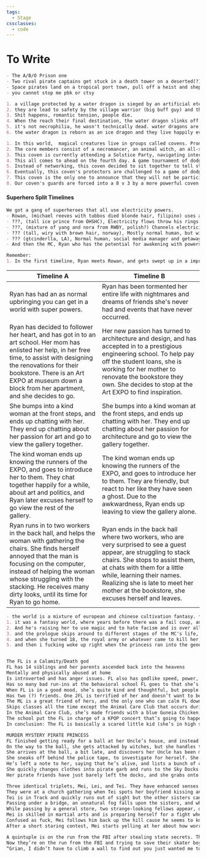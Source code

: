 ```yaml
---
tags:
  - Stage
cssclasses:
  - code
---
```

# To Write
```md unfold file:various-loose-ideas
- The A/B/O Prison one
- Two rival pirate captains get stuck in a death tower on a deserted(?) island and end up trauma bonding. The crews hate dad's side of the family (they are both dad's side of the family)
- Space pirates land on a tropical port town, pull off a heist and shepherd a rich girl back to daddy. The rich girl falls in love with the captain, but he only has eyes for his second mate. The second mate has her eyes on the prize.
- you cannot stop me pbk or ctsy
```

```md unfold file:unamed-dragons
1. a village protected by a water dragon is sieged by an artificial eternal winter,  and attacked by an enemy faction.
2. they are lead to safety by the village warrior (big buff guy) and their weaking water dragon in human form (blue haired twink).
3. Shit happens, romantic tension, people die.
4. When the reach their final destination, the water dragon slinks off into the wilderness and freezes to death. The warrior finds him and kisses his corpse, bringing him back to life with the firey passion of love or whatever.
5. it's not necrophilia, he wasn't technically dead. water dragons are like vampires in the cold.
6. the water dragon is reborn as an ice dragon and they live happily ever after or whatever.
```

```md unfold file:Chrysanthemum
1. In this world,  magical creatures live in groups called covens. Prone to war, each coven has a coalition of guards called "protectors" that are the first line of defense against any  enemy attacks. This story focuses on a coven of outcasts, consisting of 6 core members, 3 adolescents and 3 protectors.
2. The core members consist of a necromancer, an animal witch, an all-seeing sphinx, a harpy, a Xana (siren, spain) , an Echidna (snake woman, greek) and a **...** The protectors are a Phoenix, a Hippogriff and a Ki-Rin. The three children are were-beast siblings. The younger sister being 8 and mouthy, the older sister being 12 and deaf, and the older brother being 16 and emo. This story focus is between the love story between the Phoenix and the Necromancer. And the heartbreak of the Animal Witch.
3. This coven is currently attending a Solstice Party, navigating interpersonal drama and the talks of war. While this coven is viewed as unimportant, they were invited as an example to other dissenting covens of what might happen to them if the oppose those who were more powerful.
4. This all comes to ahead on the fourth day. A game tournament of dodge ball soccer is held between the Protectors of varying covens. The rules of the game is to score as many points as possible. Both the opposing teams nets and coven members give points for being hit. Adolescents are off limits.
5. Instead of networking, this coven decided to sit together to tell stories and play games. It eventually turns into an impromptu fashion show with the Harpy's magic trunk. While not participating, the Necromancer made sure to compliment everyone and clap excitedly when they found outfits they liked. Even the Protectors participated, caving to the jovial nature of the coven.
6. Eventually, this coven's protectors are challenged to a game of dodge ball soccer. Due to it being by a much more powerful coven, they could not refuse. The say their goodbyes and leave. The chatting between the coven continues. At one point, the necromancer notices that the children are getting into a dispute with the coven that challenged hers, and started to get up to go rescue them. 
7. This coven is the only one to announce that they will not be participating in the upcoming war.
8. Our coven's guards are forced into a 8 v 3 by a more powerful coven to embarrass us. While the guards kick ass, the rest of the coven chats leisurely amongst themselves.
```
 #### Superhero Split Timelines
 ```md unfold file:various-loose-ideas
 We got a gang of superheroes that all use electricity powers.
- Rowan, (michael reeves with tubbos died blonde hair, filipino) uses a katana to channel his electricity. He can also fly and has super athletics.
- ???, (tall ice prince from OHSHC), Electricity flows throw his rings. Increased intelligence, brains of the operations. has contingency plans for almost everything.
- ???, (mixture of yang and nora from RWBY, polish?) Channels electricity through her gauntlets, spunky and the mood setter. Dating ???.
- ??? (tall, wiry with brown hair, norway), Mostly normal human, but with increased luck. Dating April.
- ??? (qtcinderlla, LA), Normal human, social media manager and getaway driver. the millennial in the group of gen z
- And then the MC, Ryan who has the potential for awakening with powers.

Remember:
1. In the first timeline, Ryan meets Rowan, and gets swept up in a impromptu superhero mission. The two end up being separated from the rest of the group, and captured. They get tortured, and Ryan suffers the worst of it, (being human and all). Rowan eventually escapes with Ryan's help. And to get her out, has to turn himself in to the police, who was behind this whole mess. ??? Picks her up in her car, and Ryan ends up falling asleep. (Timeline ends.)
```

| Timeline A                                                                                                                                                                                                                                                                                          | Timeline B                                                                                                                                                                                                                                                                                                    |
| --------------------------------------------------------------------------------------------------------------------------------------------------------------------------------------------------------------------------------------------------------------------------------------------------- | ------------------------------------------------------------------------------------------------------------------------------------------------------------------------------------------------------------------------------------------------------------------------------------------------------------- |
| Ryan has had an as normal upbringing you can get in a world with super powers.                                                                                                                                                                                                                      | Ryan has been tormented her entire life with nightmares and dreams of friends she's never had and events that have never occurred.                                                                                                                                                                            |
| Ryan has decided to follower her heart, and has got in to an art school. Her mom has enlisted her help, in her free time, to assist with designing the renovations for their bookstore. There is an Art EXPO at museum down a block from her apartment, and she decides to go.                      | Her new passion has turned to architecture and design, and has accepted in to a prestigious engineering school. To help pay off the student loans, she is working for her mother to renovate the bookstore they own. She decides to stop at the Art EXPO to find inspiration.                                 |
| She bumps into a kind woman at the front steps, and ends up chatting with her. They end up chatting about her passion for art and go to view the gallery together.                                                                                                                                  | She bumps into a kind woman at the front steps, and ends up chatting with her. They end up chatting about her passion for architecture and go to view the gallery together.                                                                                                                                   |
| The kind woman ends up knowing the runners of the EXPO, and goes to introduce her to them. They chat together happily for a while, about art and politics, and Ryan later excuses herself to go view the rest of the gallery.                                                                       | The kind woman ends up knowing the runners of the EXPO, and goes to introduce her to them. They are friendly, but react to her like they have seen a ghost. Due to the awkwardness,  Ryan ends up leaving to view the gallery alone.                                                                          |
| Ryan runs in to two workers in the back hall, and helps the woman with gathering the chairs. She finds herself annoyed that the man is focusing on the computer, instead of helping the woman whose struggling with the stacking. He receives many dirty looks, until its time for Ryan to go home. | Ryan ends in the back hall where two workers, who are very surprised to see a guest appear, are struggling to stack chairs. She stops to assist them, at chats with them for a little while, learning their names. Realizing she is late to meet her mother at the bookstore, she excuses herself and leaves. |

```md unfold file:reviving-the-failed-coup
- the world is a mixture of european and chinese cultivation fantasy. **(the bad guys are european)**
1. it was a fantasy world, where years before there was a fail coup, and for the prologue we follow the last imperial mage who worked for the coup and the princess that he ~~stole~~ rescued
2. And he's raising her to use magic and to hate facism and is over all a really cool dude. And they live in this giant sentient tree whose also gotten in on the child rearing 
3. and the prologue skips around to different stages of the MC's life, and when her magic settled in her specialty she was able to create powerful weapons without depleting her mana nearly at all 
4. and when she turned 18, the royal army or whatever came to kill her, and the mage sacrificed himself by suicide bombing and killed like, half of the army **(go dad!)** and it was very sad and the background music fit the mood perfectly
5. and then i fucking woke up right when the princess ran into the general of the army who killed her dad, as the said general was *wearing parts of his clothes like a trophy*
```

```md unfold file:tora-tora
```

```md unfold file:calamity-god-highschool
The FL is a Calamity/Death god
FL has 14 siblings and her parents ascended back into the heavens
Mentally and physically abused at home
Is introverted and has anger issues. FL also has godlike speed, power, and strength. None of these things mix well.
Has so many bad run-ins at the behavioral school FL goes to that she’s known as the school’s “mad dog” because she has put many many kids in the hospital.
When FL is in a good mood, she’s quite kind and thoughtful, but people always try to fight her when she’s in these moods so they don’t last long.
Has two (?) friends. One 2FL is terrified of her and doesn’t want to be around her at all.
The ML is a great friend of hers, and the only one who can calm FL down. FL doesn’t like fighting and no one tends to start them around the ML, so she sticks around him. They hang out a lot after school because FL doesn’t like going home. The ML knows there’s a lot more to the FL than the “mad dog” persona that was forced on her by the school and he’s trying to help her find it.
Skips classes all the time except the Animal Care Club that occurs during the school day. The club is run by two teachers who the FL likes, and two other students attend. She doesn’t interact with one of the students, but the other girl gets on her nerves. The 2FL is a huge fucking bitch to FL.
In the Animal Care Club, she’s made friends with a blue Guneia Chicken, and they can’t be separated. She would kill for him. His name is Henry. She spends most of the school day wandering around the halls with him, waiting for her best friend to get out of class so she can hang out with him.
The school put the FL in charge of a KPOP concert that’s going to happen at the school, and she doesn’t want to do it. She doesn’t even listen to KPOP for fucks sake! The other students don’t want her to do it and made it very apparent that she’ll “just fuck everything up”. However, the other students’ insistence that she’d ruin everything makes her want to do things perfectly. She’s enlisted the help of the ML AND the chicken to help her. (I DONT KNOW WHERE THIS STORYLINE CAME FROM, IT’S JUST WHAT WAS HAPPENING IN THE DREAM)  
In conclusion: The FL is basically a scared little kid (she’s in high school lmao but in god years) who has a horrible home life and a horrible school life. And she’s been backed into so many corners she’s lashing out at everyone, and everyone tries to push her more and more into the corner. When no one is bothering her, she’s sweet and kind, but the only people who get to see that are her Animal Care teachers and her best friend.
```

```md unfold file:murder-mystery-pirate-princess
MURDER MYSTERY PIRATE PRINCESS
FL finished getting ready for a ball at her Uncle’s house, and instead of taking the car with the rest of the Royal Family, she decides to walk.
On the way to the ball, she gets attacked by witches, but she handles them quickly and throws them over the barrier of the sky island so she doesn’t have to deal with the police.
She arrives at the ball, a bit late, and discovers her Uncle has been murdered! Her favorite uncle too :c
She sneaks off behind the police tape, to investigate for herself. She discovers many secret passageways and ends up in her Uncle’s secret office.
He’s left a note to her, saying that he’s alive, and lists a bunch of clues of where to find him.
She quickly changes clothes into pirate garb and runs to the Sky Docks.
Her pirate friends have just barely left the docks, and she grabs onto a magical rope they throw out to her and swings across the Abyss, and lands on their colossal boat.
```

```md unfold file:monsters-and-men
Three identical triplets, Mei, Lei, and Tei. They have enhanced senses. Mei has enhanced scent, Lei has enhanced hearing, and Tei has enhanced sight. We are Mei. Mei is the oldest.
They were at a church gathering when Tei spots her boyfriend kissing another girl. Leaving their mother behind, the three sisters take chase of him and he leads them into the woods.
Tei is in Track and quickly runs out of sight but the other sisters can still track her using her gift. Suddenly, they lose track of her and end up at a fork in the road. The sun is rapidly sinking, and with a hasty decision, Mei and Lei head to the right.
Passing under a bridge, an unnatural fog falls upon the sisters, and when it’s lifted, Lei is gone. Lowkey freaking out that both her sisters are gone, Mei heads into a strange town that is stuck in a permanent night to look for her.
While passing by a general store, two strange-looking fellows appear, demanding she gives them compensation. One is short and fat and has three eyes. The other is tall and skinny and has two. Both have multiple yellow tusks protruding from their mouths.
Mei is skilled in martial arts and is preparing herself for a fight when a tall normal-seeming man who smells like apples comes down from the hills and interrupts them. He scares the two men off, and says to Mei, “Lei, I said not to come down here on your own.”
Confused as fuck, Mei follows him back up the hill cause he seems to know her sister. She arrives at an apple orchard and standing around a few cars are more normal-seeming people. They keep calling her Lei, and she’s still confused until the sister in question suddenly comes out of a nearby building.
After a short staring contest, Mei starts yelling at her about how worried she was. And Lei keeps saying she has no clue who she is. But Mei has known this girl since the womb and can tell when she’s lying. And the people around them can also tell because they’re literally identical. Lei storms off, and Mei goes to have a breakdown in a nearby shack.
```

```md unfold file:communist-polyams
A quintuple is on the run from the FBI after stealing state secrets. They run into a big poly group of skater boys, and they chill with them for a while. However the FBI got the drop on them, and they had to run, leaving the skater boys in the clutches of the government.
Now they’re on the run from the FBI and trying to save their skater boyfriends. They run into a farm that is suspiciously like ​​Katoa Ranch from Wynncraft. After a lot of running around and parkour to get to the loft in the barn where they meet Grian. He challenges them to do his super hard parkour before giving them a plane trip out of there.
“Grian, I didn’t have to climb a wall to find out you just wanted me to go out the door and to left”.
```